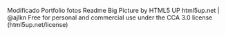 Modificado Portfolio fotos Readme
Big Picture by HTML5 UP
html5up.net | @ajlkn
Free for personal and commercial use under the CCA 3.0 license (html5up.net/license)




